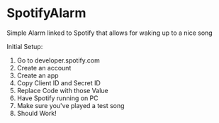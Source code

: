 # SpotifyAlarm
Simple Alarm linked to Spotify that allows for waking up to a nice song


Initial Setup: 
1) Go to developer.spotify.com
2) Create an account
3) Create an app
4) Copy Client ID and Secret ID
5) Replace Code with those Value
6) Have Spotify running on PC
7) Make sure you've played a test song
8) Should Work! 
